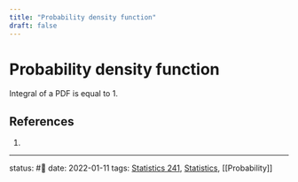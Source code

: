 ```yaml
---
title: "Probability density function"
draft: false
---
```

# Probability density function
Integral of a PDF is equal to 1. 

## References
1. 

---
status: #🌱 
date: 2022-01-11
tags: [Statistics 241](Statistics%20241.md), [Statistics](Statistics), [[Probability]]